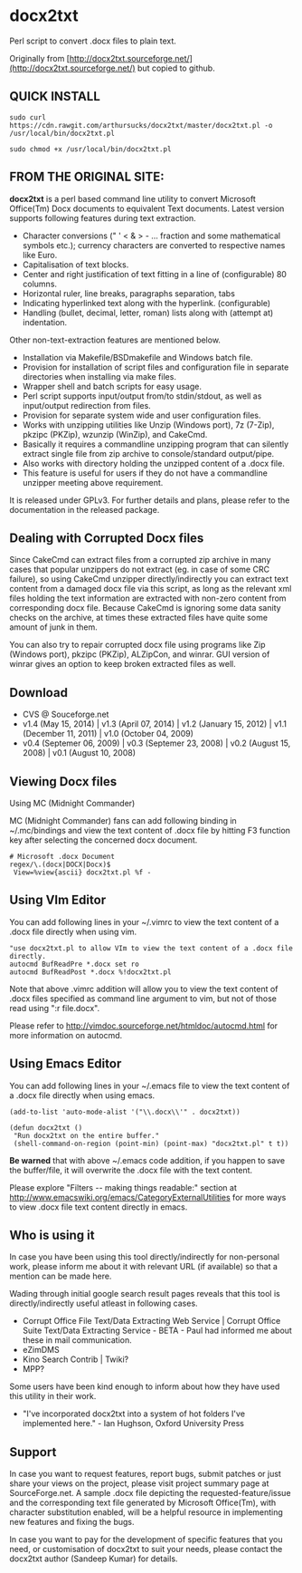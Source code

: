 # docx2txt
Perl script to convert .docx files to plain text.

Originally from [http://docx2txt.sourceforge.net/](http://docx2txt.sourceforge.net/) but copied to github.

## QUICK INSTALL

```
sudo curl https://cdn.rawgit.com/arthursucks/docx2txt/master/docx2txt.pl -o /usr/local/bin/docx2txt.pl
```

```
sudo chmod +x /usr/local/bin/docx2txt.pl
```

FROM THE ORIGINAL SITE:
-----------------------

**docx2txt** is a perl based command line utility to convert Microsoft Office(Tm) Docx documents to equivalent Text documents. Latest version supports following features during text extraction.

* Character conversions (" ' < & > - ... fraction and some mathematical symbols etc.); currency characters are converted to respective names like Euro.
* Capitalisation of text blocks.
* Center and right justification of text fitting in a line of (configurable) 80 columns.
* Horizontal ruler, line breaks, paragraphs separation, tabs
* Indicating hyperlinked text along with the hyperlink. (configurable)
* Handling (bullet, decimal, letter, roman) lists along with (attempt at) indentation.

Other non-text-extraction features are mentioned below.

* Installation via Makefile/BSDmakefile and Windows batch file.
* Provision for installation of script files and configuration file in separate directories when installing via make files.
*  Wrapper shell and batch scripts for easy usage.
* Perl script supports input/output from/to stdin/stdout, as well as input/output redirection from files.
* Provision for separate system wide and user configuration files.
* Works with unzipping utilities like Unzip (Windows port), 7z (7-Zip), pkzipc (PKZip), wzunzip (WinZip), and CakeCmd.
* Basically it requires a commandline unzipping program that can silently extract single file from zip archive to console/standard output/pipe.
* Also works with directory holding the unzipped content of a .docx file.
* This feature is useful for users if they do not have a commandline unzipper meeting above requirement.

It is released under GPLv3. For further details and plans, please refer to the documentation in the released package.

## Dealing with Corrupted Docx files

Since CakeCmd can extract files from a corrupted zip archive in many cases that popular unzippers do not extract (eg. in case of some CRC failure), so using CakeCmd unzipper directly/indirectly you can extract text content from a damaged docx file via this script, as long as the relevant xml files holding the text information are extracted with non-zero content from corresponding docx file. Because CakeCmd is ignoring some data sanity checks on the archive, at times these extracted files have quite some amount of junk in them.

You can also try to repair corrupted docx file using programs like Zip (Windows port), pkzipc (PKZip), ALZipCon, and winrar. GUI version of winrar gives an option to keep broken extracted files as well.

## Download

* CVS @ Souceforge.net
* v1.4 (May 15, 2014) | v1.3 (April 07, 2014) | v1.2 (January 15, 2012) | v1.1 (December 11, 2011) | v1.0 (October 04, 2009)
* v0.4 (Septemer 06, 2009) | v0.3 (Septemer 23, 2008) | v0.2 (August 15, 2008) | v0.1 (August 10, 2008)

## Viewing Docx files

Using MC (Midnight Commander)

MC (Midnight Commander) fans can add following binding in ~/.mc/bindings and view the text content of .docx file by hitting F3 function key after selecting the concerned docx document.

```
# Microsoft .docx Document
regex/\.(docx|DOCX|Docx)$
 View=%view{ascii} docx2txt.pl %f -
```

## Using VIm Editor

You can add following lines in your ~/.vimrc to view the text content of a .docx file directly when using vim.

```
"use docx2txt.pl to allow VIm to view the text content of a .docx file directly.
autocmd BufReadPre *.docx set ro
autocmd BufReadPost *.docx %!docx2txt.pl 
```

Note that above .vimrc addition will allow you to view the text content of .docx files specified as command line argument to vim, but not of those read using ":r file.docx".

Please refer to http://vimdoc.sourceforge.net/htmldoc/autocmd.html for more information on autocmd.

## Using Emacs Editor

You can add following lines in your ~/.emacs file to view the text content of a .docx file directly when using emacs.

```
(add-to-list 'auto-mode-alist '("\\.docx\\'" . docx2txt))

(defun docx2txt ()
 "Run docx2txt on the entire buffer."
 (shell-command-on-region (point-min) (point-max) "docx2txt.pl" t t))
```

**Be warned** that with above ~/.emacs code addition, if you happen to save the buffer/file, it will overwrite the .docx file with the text content.

Please explore "Filters -- making things readable:" section at http://www.emacswiki.org/emacs/CategoryExternalUtilities for more ways to view .docx file text content directly in emacs.

## Who is using it

In case you have been using this tool directly/indirectly for non-personal work, please inform me about it with relevant URL (if available) so that a mention can be made here.

Wading through initial google search result pages reveals that this tool is directly/indirectly useful atleast in following cases.

* Corrupt Office File Text/Data Extracting Web Service | Corrupt Office Suite Text/Data Extracting Service - BETA - Paul had informed me about these in mail communication.
* eZimDMS
* Kino Search Contrib | Twiki?
* MPP?

Some users have been kind enough to inform about how they have used this utility in their work.

* "I've incorporated docx2txt into a system of hot folders I've implemented here." - Ian Hughson, Oxford University Press

## Support

In case you want to request features, report bugs, submit patches or just share your views on the project, please visit project summary page at SourceForge.net. A sample .docx file depicting the requested-feature/issue and the corresponding text file generated by Microsoft Office(Tm), with character substitution enabled, will be a helpful resource in implementing new features and fixing the bugs.

In case you want to pay for the development of specific features that you need, or customisation of docx2txt to suit your needs, please contact the docx2txt author (Sandeep Kumar) for details. 
